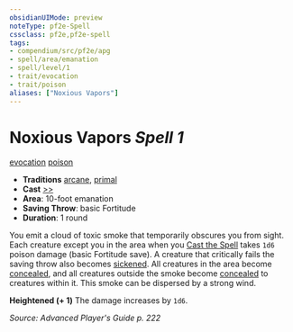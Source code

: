 ```yaml
---
obsidianUIMode: preview
noteType: pf2e-Spell
cssclass: pf2e,pf2e-spell
tags:
- compendium/src/pf2e/apg
- spell/area/emanation
- spell/level/1
- trait/evocation
- trait/poison
aliases: ["Noxious Vapors"]
---
```

# Noxious Vapors *Spell 1*   
[evocation](rules/traits/evocation.md "Evocation School Trait")  [poison](rules/traits/poison.md "Poison Effect Trait")  

- **Traditions** [arcane](rules/traits/arcane.md "Arcane Tradition Trait"), [primal](rules/traits/primal.md "Primal Tradition Trait")
- **Cast** [>>](rules/core-rulebook/chapter-9-playing-the-game.md#Actions "Two-Action") 
- **Area**: 10-foot emanation
- **Saving Throw**:  basic Fortitude
- **Duration**: 1 round

You emit a cloud of toxic smoke that temporarily obscures you from sight. Each creature except you in the area when you [Cast the Spell](rules/actions/cast-a-spell.md) takes `1d6` poison damage (basic Fortitude save). A creature that critically fails the saving throw also becomes [sickened](rules/conditions.md#Sickened). All creatures in the area become [concealed](rules/conditions.md#Concealed), and all creatures outside the smoke become [concealed](rules/conditions.md#Concealed) to creatures within it. This smoke can be dispersed by a strong wind.

**Heightened (+ 1)** The damage increases by `1d6`.

*Source: Advanced Player's Guide p. 222*